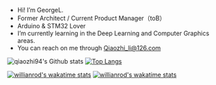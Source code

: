 - Hi! I’m GeorgeL.
- Former Architect / Current Product Manager（toB）
- Arduino & STM32 Lover
- I’m currently learning in the Deep Learning and Computer Graphics areas.
- You can reach on me through Qiaozhi_li@126.com

<!---
Qiaozhi94/Qiaozhi94 is a ✨ special ✨ repository because its `README.md` (this file) appears on your GitHub profile.
You can click the Preview link to take a look at your changes.
--->


![qiaozhi94's Github stats](https://github-readme-stats.vercel.app/api?username=qiaozhi94&show_icons=true&count_private=true)
[![Top Langs](https://github-readme-stats.vercel.app/api/top-langs/?username=qiaozhi94&layout=compact)](https://github.com/anuraghazra/github-readme-stats)


[![willianrod's wakatime stats](https://github-readme-stats.vercel.app/api/wakatime?username=qiaozhi94)](https://github.com/anuraghazra/github-readme-stats)
[![willianrod's wakatime stats](https://github-readme-stats.vercel.app/api/wakatime?username=qiaozhi94)](https://github.com/anuraghazra/github-readme-stats)
